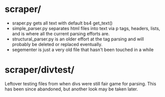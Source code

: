 # scraper/ 
* sraper.py gets all text with default bs4 get_text()
* simple_parser.py separates html files into text via p tags, headers, lists, and is where all the current parsing efforts are.
* structural_parser.py is an older effort at the tag parsing and will probably be deleted or replaced eventually.
* segementer is just a very old file that hasn't been touched in a while

# scraper/divtest/
Leftover testing files from when divs were still fair game for parsing.  This has been since abandoned, but another look may be taken later.